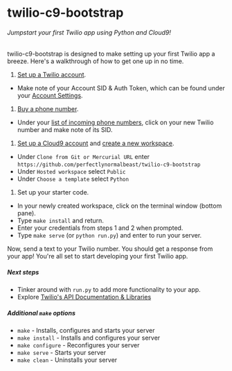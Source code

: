 # twilio-c9-bootstrap
###### Jumpstart your first Twilio app using Python and Cloud9!

twilio-c9-bootstrap is designed to make setting up your first Twilio app a breeze. Here's a walkthrough of how to get one up in no time.

1. [Set up a Twilio account](https://www.twilio.com/try-twilio).
  - Make note of your Account SID & Auth Token, which can be found under your [Account Settings](https://www.twilio.com/user/account/settings).
1. [Buy a phone number](https://www.twilio.com/user/account/phone-numbers/search).
  - Under your [list of incoming phone numbers](https://www.twilio.com/user/account/phone-numbers/incoming), click on your new Twilio number and make note of its SID.
1. [Set up a Cloud9 account](https://c9.io/web/sign-up/free) and [create a new workspace](https://c9.io/new).
  - Under `Clone from Git or Mercurial URL` enter `https://github.com/perfectlynormalbeast/twilio-c9-bootstrap`
  - Under `Hosted workspace` select `Public`
  - Under `Choose a template` select `Python`
1. Set up your starter code.
  - In your newly created workspace, click on the terminal window (bottom pane).
  - Type `make install` and return.
  - Enter your credentials from steps 1 and 2 when prompted.
  - Type `make serve` (or `python run.py`) and enter to run your server.

Now, send a text to your Twilio number. You should get a response from your app! You're all set to start developing your first Twilio app.

##### Next steps
- Tinker around with `run.py` to add more functionality to your app.
- Explore [Twilio's API Documentation & Libraries](https://www.twilio.com/api)

##### Additional `make` options
- `make` - Installs, configures and starts your server
- `make install` - Installs and configures your server
- `make configure` - Reconfigures your server
- `make serve` - Starts your server
- `make clean` - Uninstalls your server
